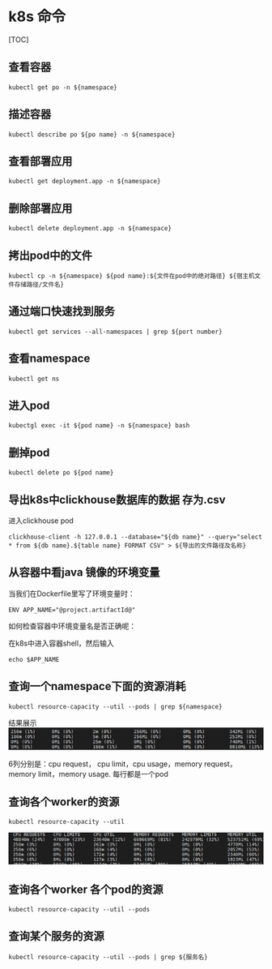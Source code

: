 # k8s 命令

[TOC]

## 查看容器

```shell
kubectl get po -n ${namespace}
```

## 描述容器

```shell
kubectl describe po ${po name} -n ${namespace}
```

## 查看部署应用

```shell
kubectl get deployment.app -n ${namespace}
```

## 删除部署应用

```shell
kubectl delete deployment.app -n ${namespace}
```

## 拷出pod中的文件

```shell
kubectl cp -n ${namespace} ${pod name}:${文件在pod中的绝对路径} ${宿主机文件存储路径/文件名}
```

## 通过端口快速找到服务

```shell
kubectl get services --all-namespaces | grep ${port number}
```

## 查看namespace

```shell
kubectl get ns
```

## 进入pod

``` shell
kubectgl exec -it ${pod name} -n ${namespace} bash
```

## 删掉pod

```shell
kubectl delete po ${pod name}
```

## 导出k8s中clickhouse数据库的数据 存为.csv

进入clickhouse pod

```shell
clickhouse-client -h 127.0.0.1 --database="${db name}" --query="select * from ${db name}.${table name} FORMAT CSV" > ${导出的文件路径及名称} 
```

## 从容器中看java 镜像的环境变量

当我们在Dockerfile里写了环境变量时：

```docker
ENV APP_NAME="@project.artifactId@"
```

如何检查容器中环境变量名是否正确呢：

在k8s中进入容器shell，然后输入

```shell
echo $APP_NAME
```

## 查询一个namespace下面的资源消耗

```shell
kubectl resource-capacity --util --pods | grep ${namespace}
```

结果展示
![图 1](asset_IMG/%20k8s/IMG_20220627-141149624.png)  

6列分别是：cpu request， cpu limit，cpu usage，memory request， memory limit，memory usage. 每行都是一个pod

## 查询各个worker的资源

```shell
kubectl resource-capacity --util
```

![图 2](asset_IMG/%20k8s/IMG_20220627-141628584.png)  

## 查询各个worker 各个pod的资源

```shell
kubectl resource-capacity --util --pods
```

## 查询某个服务的资源

```shell
kubectl resource-capacity --util --pods | grep ${服务名}
```